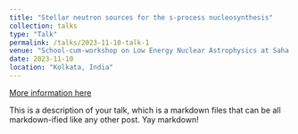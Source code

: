 ```yaml
---
title: "Stellar neutron sources for the s-process nucleosynthesis"
collection: talks
type: "Talk"
permalink: /talks/2023-11-10-talk-1
venue: "School-cum-workshop on Low Energy Nuclear Astrophysics at Saha Institute of Nuclear Physics"
date: 2023-11-10
location: "Kolkata, India"
---
```


[More information here](http://example2.com)

This is a description of your talk, which is a markdown files that can be all markdown-ified like any other post. Yay markdown!
